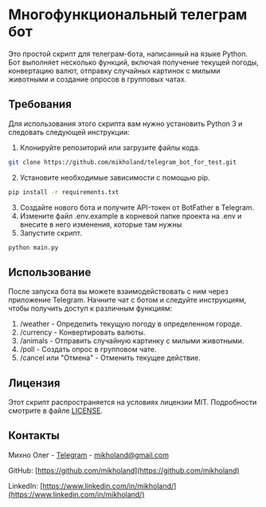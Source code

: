 # Многофункциональный телеграм бот
Это простой скрипт для телеграм-бота, написанный на языке Python. Бот выполняет
несколько функций, включая получение текущей погоды, конвертацию валют,
отправку случайных картинок с милыми животными и создание опросов в групповых
чатах.

## Требования
Для использования этого скрипта вам нужно установить Python 3 и следовать
следующей инструкции:
1. Клонируйте репозиторий или загрузите файлы кода.
```sh
git clone https://github.com/mikholand/telegram_bot_for_test.git
```
2. Установите необходимые зависимости с помощью pip.
```sh
pip install -r requirements.txt
```
3. Создайте нового бота и получите API-токен от BotFather в Telegram.
4. Измените файл .env.example в корневой папке проекта на .env и внесите в
него изменения, которые там нужны
5. Запустите скрипт.
```sh
python main.py
```

## Использование
После запуска бота вы можете взаимодействовать с ним через приложение 
Telegram. Начните чат с ботом и следуйте инструкциям, чтобы получить 
доступ к различным функциям:
1. /weather - Определить текущую погоду в определенном городе.
2. /currency - Конвертировать валюты.
3. /animals - Отправить случайную картинку с милыми животными.
4. /poll - Создать опрос в групповом чате.
5. /cancel или "Отмена" - Отменить текущее действие.

## Лицензия
Этот скрипт распространяется на условиях лицензии MIT. 
Подробности смотрите в файле
[LICENSE](https://github.com/mikholand/radium_test/blob/master/LICENSE).

## Контакты
Михно Олег - [Telegram](https://t.me/mikholand) - mikholand@gmail.com

GitHub: [https://github.com/mikholand](https://github.com/mikholand)

LinkedIn: [https://www.linkedin.com/in/mikholand/](https://www.linkedin.com/in/mikholand/)
